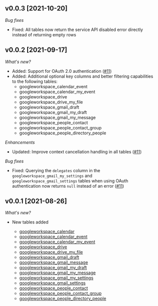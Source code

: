 ## v0.0.3 [2021-10-20]

_Bug fixes_

- Fixed: All tables now return the service API disabled error directly instead of returning empty rows

## v0.0.2 [2021-09-17]

_What's new?_

- Added: Support for OAuth 2.0 authentication ([#11](https://github.com/turbot/steampipe-plugin-googleworkspace/pull/11))
- Added: Additional optional key columns and better filtering capabilities to the following tables:
  - googleworkspace_calendar_event
  - googleworkspace_calendar_my_event
  - googleworkspace_drive
  - googleworkspace_drive_my_file
  - googleworkspace_gmail_draft
  - googleworkspace_gmail_my_draft
  - googleworkspace_gmail_my_message
  - googleworkspace_people_contact
  - googleworkspace_people_contact_group
  - googleworkspace_people_directory_people

_Enhancements_

- Updated: Improve context cancellation handling in all tables ([#11](https://github.com/turbot/steampipe-plugin-googleworkspace/pull/11))

_Bug fixes_

- Fixed: Querying the `delegates` column in the `googleworkspace_gmail_my_settings` and `googleworkspace_gmail_settings` tables when using OAuth authentication now returns `null` instead of an error ([#11](https://github.com/turbot/steampipe-plugin-googleworkspace/pull/11))

## v0.0.1 [2021-08-26]

_What's new?_

- New tables added

  - [googleworkspace_calendar](https://hub.steampipe.io/plugins/turbot/googleworkspace/tables/googleworkspace_calendar)
  - [googleworkspace_calendar_event](https://hub.steampipe.io/plugins/turbot/googleworkspace/tables/googleworkspace_calendar_event)
  - [googleworkspace_calendar_my_event](https://hub.steampipe.io/plugins/turbot/googleworkspace/tables/googleworkspace_calendar_my_event)
  - [googleworkspace_drive](https://hub.steampipe.io/plugins/turbot/googleworkspace/tables/googleworkspace_drive)
  - [googleworkspace_drive_my_file](https://hub.steampipe.io/plugins/turbot/googleworkspace/tables/googleworkspace_drive_my_file)
  - [googleworkspace_gmail_draft](https://hub.steampipe.io/plugins/turbot/googleworkspace/tables/googleworkspace_gmail_draft)
  - [googleworkspace_gmail_message](https://hub.steampipe.io/plugins/turbot/googleworkspace/tables/googleworkspace_gmail_message)
  - [googleworkspace_gmail_my_draft](https://hub.steampipe.io/plugins/turbot/googleworkspace/tables/googleworkspace_gmail_my_draft)
  - [googleworkspace_gmail_my_message](https://hub.steampipe.io/plugins/turbot/googleworkspace/tables/googleworkspace_gmail_my_message)
  - [googleworkspace_gmail_my_settings](https://hub.steampipe.io/plugins/turbot/googleworkspace/tables/googleworkspace_gmail_my_settings)
  - [googleworkspace_gmail_settings](https://hub.steampipe.io/plugins/turbot/googleworkspace/tables/googleworkspace_gmail_settings)
  - [googleworkspace_people_contact](https://hub.steampipe.io/plugins/turbot/googleworkspace/tables/googleworkspace_people_contact)
  - [googleworkspace_people_contact_group](https://hub.steampipe.io/plugins/turbot/googleworkspace/tables/googleworkspace_people_contact_group)
  - [googleworkspace_people_directory_people](https://hub.steampipe.io/plugins/turbot/googleworkspace/tables/googleworkspace_people_directory_people)
